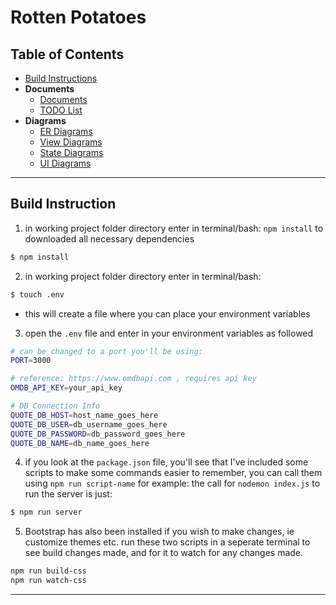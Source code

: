 # Rotten Potatoes
## Table of Contents
- [Build Instructions](#build-instruction)
- **Documents** 
  - [Documents](/docs/README.md)
  - [TODO List](/docs/plan/TODO.md)
- **Diagrams**
  - [ER Diagrams](/docs/plan/diagrams/er.md)
  - [View Diagrams](/docs/plan/diagrams/view.md)
  - [State Diagrams](/docs/plan/diagrams/state.md)
  - [UI Diagrams](/docs/plan/diagrams/ui.md)

---
## Build Instruction
1) in working project folder directory enter in terminal/bash: `npm install` to downloaded all necessary dependencies
```bash
$ npm install
```
2) in working project folder directory enter in terminal/bash:
```bash
$ touch .env
```
  - this will create a file where you can place your environment variables

3) open the `.env` file and enter in your environment variables as followed
```bash
# can be changed to a port you'll be using:
PORT=3000

# reference: https://www.omdbapi.com , requires api key
OMDB_API_KEY=your_api_key

# DB Connection Info
QUOTE_DB_HOST=host_name_goes_here
QUOTE_DB_USER=db_username_goes_here
QUOTE_DB_PASSWORD=db_password_goes_here
QUOTE_DB_NAME=db_name_goes_here
```
4) if you look at the `package.json` file, you'll see that I've included some scripts to make some commands easier to remember, you can call them using `npm run script-name`
for example: the call for `nodemon index.js` to run the server is just:
```bash
$ npm run server
```

5) Bootstrap has also been installed if you wish to make changes, ie customize themes etc. run these two scripts in a seperate terminal to see build changes made, and for it to watch for any changes made.
```bash
npm run build-css
npm run watch-css
```
---